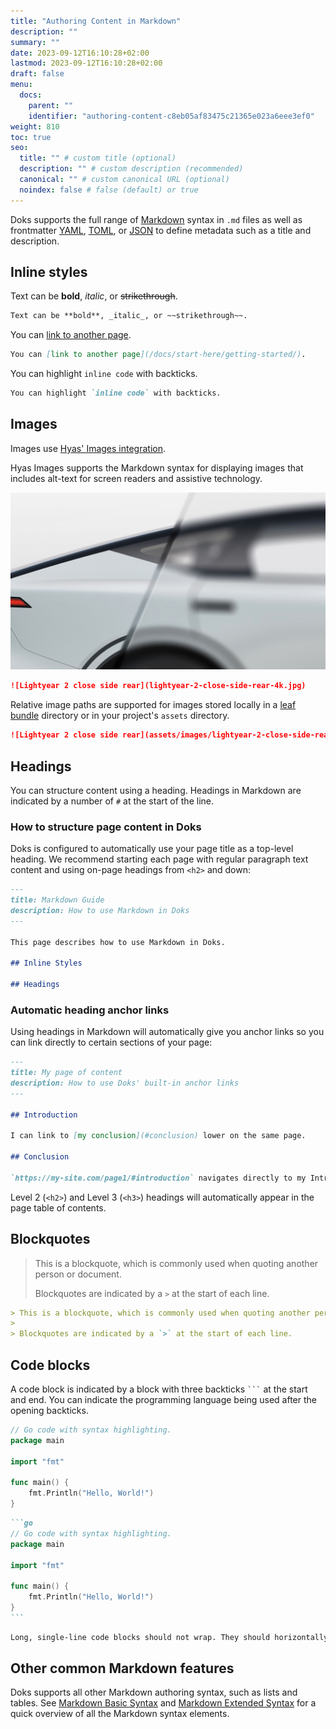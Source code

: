 ```yaml
---
title: "Authoring Content in Markdown"
description: ""
summary: ""
date: 2023-09-12T16:10:28+02:00
lastmod: 2023-09-12T16:10:28+02:00
draft: false
menu:
  docs:
    parent: ""
    identifier: "authoring-content-c8eb05af83475c21365e023a6eee3ef0"
weight: 810
toc: true
seo:
  title: "" # custom title (optional)
  description: "" # custom description (recommended)
  canonical: "" # custom canonical URL (optional)
  noindex: false # false (default) or true
---
```


Doks supports the full range of [Markdown](https://daringfireball.net/projects/markdown/) syntax in `.md` files as well as frontmatter [YAML](https://yaml.org/spec/1.2.2/), [TOML](https://toml.io/en/), or [JSON](https://www.json.org/json-en.html) to define metadata such as a title and description.

## Inline styles

Text can be **bold**, _italic_, or ~~strikethrough~~.

```md
Text can be **bold**, _italic_, or ~~strikethrough~~.
```

You can [link to another page](/docs/start-here/getting-started/).

```md
You can [link to another page](/docs/start-here/getting-started/).
```

You can highlight `inline code` with backticks.

```md
You can highlight `inline code` with backticks.
```

## Images

Images use [Hyas' Images integration](https://docs.gethyas.com/guides/integrations-guide/images/).

Hyas Images supports the Markdown syntax for displaying images that includes alt-text for screen readers and assistive technology.

![Lightyear 2 close side rear](lightyear-2-close-side-rear-4k.jpg)

```md
![Lightyear 2 close side rear](lightyear-2-close-side-rear-4k.jpg)
```

Relative image paths are supported for images stored locally in a [leaf bundle](https://gohugo.io/content-management/page-bundles/#leaf-bundles) directory or in your project's `assets` directory.

```md
![Lightyear 2 close side rear](assets/images/lightyear-2-close-side-rear-4k.jpg)
```

## Headings

You can structure content using a heading. Headings in Markdown are indicated by a number of `#` at the start of the line.

### How to structure page content in Doks

Doks is configured to automatically use your page title as a top-level heading. We recommend starting each page with regular paragraph text content and using on-page headings from `<h2>` and down:

```md
---
title: Markdown Guide
description: How to use Markdown in Doks
---

This page describes how to use Markdown in Doks.

## Inline Styles

## Headings
```

### Automatic heading anchor links

Using headings in Markdown will automatically give you anchor links so you can link directly to certain sections of your page:

```md
---
title: My page of content
description: How to use Doks' built-in anchor links
---

## Introduction

I can link to [my conclusion](#conclusion) lower on the same page.

## Conclusion

`https://my-site.com/page1/#introduction` navigates directly to my Introduction.

```

Level 2 (`<h2>`) and Level 3 (`<h3>`) headings will automatically appear in the page table of contents.

## Blockquotes

> This is a blockquote, which is commonly used when quoting another person or document.
>
> Blockquotes are indicated by a `>` at the start of each line.

```md
> This is a blockquote, which is commonly used when quoting another person or document.
>
> Blockquotes are indicated by a `>` at the start of each line.
```

## Code blocks

A code block is indicated by a block with three backticks `` ``` `` at the start and end. You can indicate the programming language being used after the opening backticks.

```go
// Go code with syntax highlighting.
package main

import "fmt"

func main() {
    fmt.Println("Hello, World!")
}
```

````md
```go
// Go code with syntax highlighting.
package main

import "fmt"

func main() {
    fmt.Println("Hello, World!")
}
```
````

```md
Long, single-line code blocks should not wrap. They should horizontally scroll if they are too long. This line should be long enough to demonstrate this.
```

## Other common Markdown features

Doks supports all other Markdown authoring syntax, such as lists and tables. See [Markdown Basic Syntax](/docs/reference/markdown-basic-syntax/) and [Markdown Extended Syntax](/docs/reference/markdown-extended-syntax/) for a quick overview of all the Markdown syntax elements.
